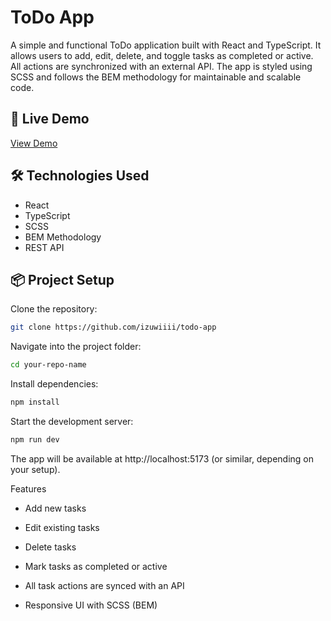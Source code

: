 # ToDo App

A simple and functional ToDo application built with React and TypeScript. It allows users to add, edit, delete, and toggle tasks as completed or active. All actions are synchronized with an external API. The app is styled using SCSS and follows the BEM methodology for maintainable and scalable code.

## 🔗 Live Demo

[View Demo](https://izuwiiii.github.io/todo-app/)

## 🛠 Technologies Used

- React
- TypeScript
- SCSS
- BEM Methodology
- REST API

## 📦 Project Setup

Clone the repository:

```bash
git clone https://github.com/izuwiiii/todo-app
```
Navigate into the project folder:
```bash
cd your-repo-name
```
Install dependencies:
```bash
npm install
```
Start the development server:
```bash
npm run dev
```
The app will be available at http://localhost:5173 (or similar, depending on your setup).

Features
  - Add new tasks

  - Edit existing tasks

  - Delete tasks

  - Mark tasks as completed or active

  - All task actions are synced with an API

  - Responsive UI with SCSS (BEM)

